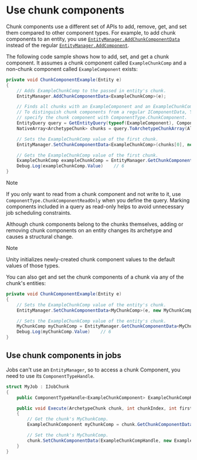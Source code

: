 # Use chunk components

Chunk components use a different set of APIs to add, remove, get, and set them compared to other component types. For example, to add chunk components to an entity, you use [`EntityManager.AddChunkComponentData`](xref:Unity.Entities.EntityManager.AddChunkComponentData*) instead of the regular [`EntityManager.AddComponent`](xref:Unity.Entities.EntityManager.AddComponent*).

The following code sample shows how to add, set, and get a chunk component. It assumes a chunk component called `ExampleChunkComp` and a non-chunk component called `ExampleComponent` exists:

```c#
private void ChunkComponentExample(Entity e)
{
    // Adds ExampleChunkComp to the passed in entity's chunk.
    EntityManager.AddChunkComponentData<ExampleChunkComp>(e);

    // Finds all chunks with an ExampleComponent and an ExampleChunkComponent.
    // To distinguish chunk components from a regular IComponentData, You must
    // specify the chunk component with ComponentType.ChunkComponent.
    EntityQuery query = GetEntityQuery(typeof(ExampleComponent), ComponentType.ChunkComponent<ExampleChunkComp>());
    NativeArray<ArchetypeChunk> chunks = query.ToArchetypeChunkArray(Allocator.Temp);

    // Sets the ExampleChunkComp value of the first chunk.
    EntityManager.SetChunkComponentData<ExampleChunkComp>(chunks[0], new ExampleChunkComp { Value = 6 });

    // Gets the ExampleChunkComp value of the first chunk.
    ExampleChunkComp exampleChunkComp = EntityManager.GetChunkComponentData<ExampleChunkComp>(chunks[0]);
    Debug.Log(exampleChunkComp.Value)    // 6
}
```

> [!NOTE]
> If you only want to read from a chunk component and not write to it, use `ComponentType.ChunkComponentReadOnly` when you define the query. Marking components included in a query as read-only helps to avoid unnecessary job scheduling constraints.

Although chunk components belong to the chunks themselves, adding or removing chunk components on an entity changes its archetype and causes a structural change.

> [!NOTE]
> Unity initializes newly-created chunk component values to the default values of those types.

You can also get and set the chunk components of a chunk via any of the chunk's entities:

```c#
private void ChunkComponentExample(Entity e)
{
    // Sets the ExampleChunkComp value of the entity's chunk.
    EntityManager.SetChunkComponentData<MyChunkComp>(e, new MyChunkComp { Value = 6 });

    // Sets the ExampleChunkComp value of the entity's chunk.
    MyChunkComp myChunkComp = EntityManager.GetChunkComponentData<MyChunkComp>(e);
    Debug.Log(myChunkComp.Value)    // 6
}
```

## Use chunk components in jobs

Jobs can't use an `EntityManager`, so to access a chunk Component, you need to use its `ComponentTypeHandle`.

```c#
struct MyJob : IJobChunk
{
    public ComponentTypeHandle<ExampleChunkComponent> ExampleChunkCompHandle;

    public void Execute(ArchetypeChunk chunk, int chunkIndex, int firstEntityIndex)
    {
        // Get the chunk's MyChunkComp.
        ExampleChunkComponent myChunkComp = chunk.GetChunkComponentData(ExampleChunkCompHandle);

        // Set the chunk's MyChunkComp. 
        chunk.SetChunkComponentData(ExampleChunkCompHandle, new ExampleChunkComponent { Value = 7 });
    }
}
```

